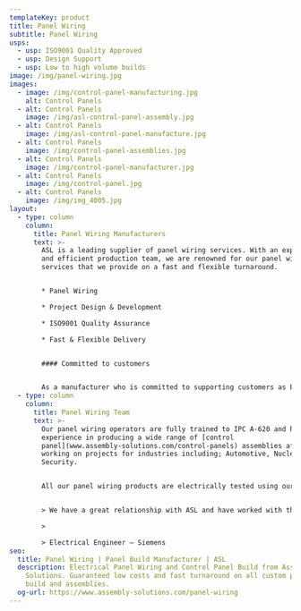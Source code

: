 ```yaml
---
templateKey: product
title: Panel Wiring
subtitle: Panel Wiring
usps:
  - usp: ISO9001 Quality Approved
  - usp: Design Support
  - usp: Low to high volume builds
image: /img/panel-wiring.jpg
images:
  - image: /img/control-panel-manufacturing.jpg
    alt: Control Panels
  - alt: Control Panels
    image: /img/asl-control-panel-assembly.jpg
  - alt: Control Panels
    image: /img/asl-control-panel-manufacture.jpg
  - alt: Control Panels
    image: /img/control-panel-assemblies.jpg
  - alt: Control Panels
    image: /img/control-panel-manufacturer.jpg
  - alt: Control Panels
    image: /img/control-panel.jpg
  - alt: Control Panels
    image: /img/img_4005.jpg
layout:
  - type: column
    column:
      title: Panel Wiring Manufacturers
      text: >-
        ASL is a leading supplier of panel wiring services. With an experienced
        and efficient production team, we are renowned for our panel wiring
        services that we provide on a fast and flexible turnaround.


        * Panel Wiring

        * Project Design & Development 

        * ISO9001 Quality Assurance

        * Fast & Flexible Delivery


        #### Committed to customers


        As a manufacturer who is committed to supporting customers as best we can, we usually assist with the initial design by bringing our engineering expertise to every panel wiring project. We generally work from drawings and bills of materials, but if required we can reverse engineer [control panels](www.assembly-solutions.com/control-panels) from a sample or prototype.
  - type: column
    column:
      title: Panel Wiring Team
      text: >-
        Our panel wiring operators are fully trained to IPC A-620 and have
        experience in producing a wide range of [control
        panel](www.assembly-solutions.com/control-panels) assemblies after
        working on projects for industries including; Automotive, Nuclear and
        Security.


        All our panel wiring products are electrically tested using our automatic testing facilities or bespoke test equipment designed specifically for the control panel.


        > We have a great relationship with ASL and have worked with them for many years, simply because they continue to deliver quality products. Being a well-established business, we have trusted them from start and appreciate their knowledge staff, who have gone above and beyond to help with technical design.

        >

        > Electrical Engineer – Siemens
seo:
  title: Panel Wiring | Panel Build Manufacturer | ASL
  description: Electrical Panel Wiring and Control Panel Build from Assembly
    Solutions. Guaranteed low costs and fast turnaround on all custom panel
    build and assemblies.
  og-url: https://www.assembly-solutions.com/panel-wiring
---
```

